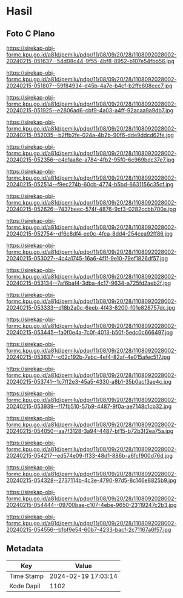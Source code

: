 # Hasil

## Foto C Plano

https://sirekap-obj-formc.kpu.go.id/a81d/pemilu/pdpr/11/08/09/20/28/1108092028002-20240215-051637--54d08c44-9f55-4bf8-8952-b107e54fbb56.jpg

https://sirekap-obj-formc.kpu.go.id/a81d/pemilu/pdpr/11/08/09/20/28/1108092028002-20240215-051807--59f84934-d45b-4a7e-b4cf-b2ffe808ccc7.jpg

https://sirekap-obj-formc.kpu.go.id/a81d/pemilu/pdpr/11/08/09/20/28/1108092028002-20240215-051925--e2806ad6-cbf9-4a03-a4ff-92acaa9a9db7.jpg

https://sirekap-obj-formc.kpu.go.id/a81d/pemilu/pdpr/11/08/09/20/28/1108092028002-20240215-052035--b2ffb2fe-024a-4b2b-90f6-dde9ddcd62fe.jpg

https://sirekap-obj-formc.kpu.go.id/a81d/pemilu/pdpr/11/08/09/20/28/1108092028002-20240215-052356--c4e1aa8e-a784-4fb2-95f0-6c969bdc37e7.jpg

https://sirekap-obj-formc.kpu.go.id/a81d/pemilu/pdpr/11/08/09/20/28/1108092028002-20240215-052514--f9ec274b-60cb-4774-b5bd-6631156c35cf.jpg

https://sirekap-obj-formc.kpu.go.id/a81d/pemilu/pdpr/11/08/09/20/28/1108092028002-20240215-052626--7437beec-574f-4876-9cf3-0282ccbb700e.jpg

https://sirekap-obj-formc.kpu.go.id/a81d/pemilu/pdpr/11/08/09/20/28/1108092028002-20240215-052754--df6c8df4-ee0c-4fca-8dd4-254cea92ff86.jpg

https://sirekap-obj-formc.kpu.go.id/a81d/pemilu/pdpr/11/08/09/20/28/1108092028002-20240215-053027--4c4a1745-16a6-4f1f-9e10-79ef1826df57.jpg

https://sirekap-obj-formc.kpu.go.id/a81d/pemilu/pdpr/11/08/09/20/28/1108092028002-20240215-053134--7af6baf4-3dba-4c17-9634-a725fd2aeb2f.jpg

https://sirekap-obj-formc.kpu.go.id/a81d/pemilu/pdpr/11/08/09/20/28/1108092028002-20240215-053333--d18b2a0c-6eeb-4f43-8200-f01e828757dc.jpg

https://sirekap-obj-formc.kpu.go.id/a81d/pemilu/pdpr/11/08/09/20/28/1108092028002-20240215-053445--fa0f0e4a-7c0f-4013-b50f-5edc0c666497.jpg

https://sirekap-obj-formc.kpu.go.id/a81d/pemilu/pdpr/11/08/09/20/28/1108092028002-20240215-053637--c02c192b-7ebc-4ef4-82af-4e015afec517.jpg

https://sirekap-obj-formc.kpu.go.id/a81d/pemilu/pdpr/11/08/09/20/28/1108092028002-20240215-053741--1c7ff2e3-45a5-4330-a8b1-35b0acf3ae4c.jpg

https://sirekap-obj-formc.kpu.go.id/a81d/pemilu/pdpr/11/08/09/20/28/1108092028002-20240215-053939--f17fb510-57b9-4487-9f0a-ae7148c1cb32.jpg

https://sirekap-obj-formc.kpu.go.id/a81d/pemilu/pdpr/11/08/09/20/28/1108092028002-20240215-054050--aa7f3128-3a94-4487-bf15-b72b3f2ea75a.jpg

https://sirekap-obj-formc.kpu.go.id/a81d/pemilu/pdpr/11/08/09/20/28/1108092028002-20240215-054217--ed574e09-ff33-48d1-886b-a6fcf900d76d.jpg

https://sirekap-obj-formc.kpu.go.id/a81d/pemilu/pdpr/11/08/09/20/28/1108092028002-20240215-054328--2737114b-4c3e-4790-97d5-8c146e8825b9.jpg

https://sirekap-obj-formc.kpu.go.id/a81d/pemilu/pdpr/11/08/09/20/28/1108092028002-20240215-054444--09700bae-c107-4ebe-9650-23119247c2b3.jpg

https://sirekap-obj-formc.kpu.go.id/a81d/pemilu/pdpr/11/08/09/20/28/1108092028002-20240215-054556--b1bf9e54-60b7-4233-bacf-2c71167a6f57.jpg


## Metadata

| Key        | Value               |
| ---------- | ------------------- |
| Time Stamp | 2024-02-19 17:03:14 |
| Kode Dapil | 1102                |



